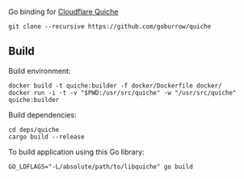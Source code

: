 Go binding for [Cloudflare Quiche](https://github.com/cloudflare/quiche)

```
git clone --recursive https://github.com/goburrow/quiche
```

## Build

Build environment:

```
docker build -t quiche:builder -f docker/Dockerfile docker/
docker run -i -t -v "$PWD:/usr/src/quiche" -w "/usr/src/quiche" quiche:builder
```

Build dependencies:

```
cd deps/quiche
cargo build --release
```

To build application using this Go library:
```
GO_LDFLAGS="-L/absolute/path/to/libquiche" go build
```

